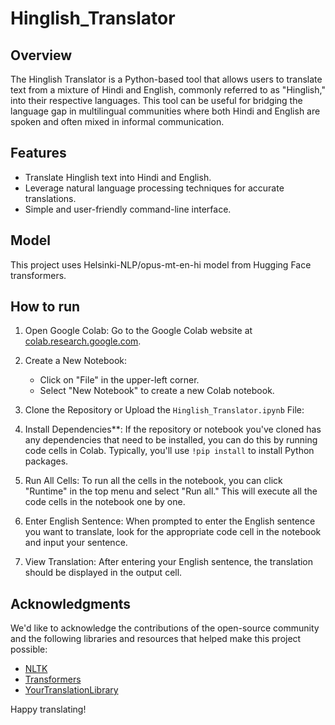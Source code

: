 # Hinglish_Translator
## Overview

The Hinglish Translator is a Python-based tool that allows users to translate text from a mixture of Hindi and English, commonly referred to as "Hinglish," into their respective languages. This tool can be useful for bridging the language gap in multilingual communities where both Hindi and English are spoken and often mixed in informal communication.

## Features

- Translate Hinglish text into Hindi and English.
- Leverage natural language processing techniques for accurate translations.
- Simple and user-friendly command-line interface.

## Model
This project uses Helsinki-NLP/opus-mt-en-hi model from Hugging Face transformers.
 ## How to run

 1. Open Google Colab: Go to the Google Colab website at [colab.research.google.com](https://colab.research.google.com/).

2. Create a New Notebook:
   - Click on "File" in the upper-left corner.
   - Select "New Notebook" to create a new Colab notebook.

3. Clone the Repository or Upload the `Hinglish_Translator.ipynb` File:
   
4. Install Dependencies**: If the repository or notebook you've cloned has any dependencies that need to be installed, you can do this by running code cells in Colab. Typically, you'll use `!pip install` to install Python packages.

5. Run All Cells: To run all the cells in the notebook, you can click "Runtime" in the top menu and select "Run all." This will execute all the code cells in the notebook one by one.

6. Enter English Sentence: When prompted to enter the English sentence you want to translate, look for the appropriate code cell in the notebook and input your sentence.

7. View Translation: After entering your English sentence, the translation should be displayed in the output cell.





## Acknowledgments

We'd like to acknowledge the contributions of the open-source community and the following libraries and resources that helped make this project possible:

- [NLTK](https://www.nltk.org/)
- [Transformers](https://huggingface.co/transformers/)
- [YourTranslationLibrary](link-to-your-translation-library)


Happy translating!


